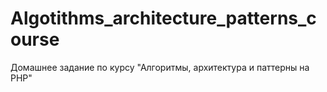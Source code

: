 # Algotithms_architecture_patterns_course
Домашнее задание по курсу "Алгоритмы, архитектура и паттерны на PHP"
